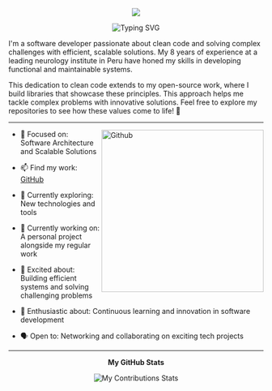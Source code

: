 
<p align="center">

<img src="https://github.com/user-attachments/assets/b736b9ac-9a5f-40ce-ab62-477f0235b20e" />
</p>


<p align="center">
  <img src="https://readme-typing-svg.demolab.com?font=Fira+Code&size=21&pause=1000&color=5C47F7&center=true&vCenter=true&width=435&height=25&lines=Full-Stack+Developer;Software+Architect;Open+Source+Contributor;Code+Quality+Specialist" alt="Typing SVG" />
</p>



I'm a software developer passionate about clean code and solving complex challenges with efficient, scalable solutions. My 8 years of experience at a leading neurology institute in Peru have honed my skills in developing functional and maintainable systems.

This dedication to clean code extends to my open-source work, where I build libraries that showcase these principles. This approach helps me tackle complex problems with innovative solutions. Feel free to explore my repositories to see how these values come to life! 🚀


<hr style="height: 0.05rem"/>  

<img  width="320px" align="right" alt="Github"  src="https://github.com/user-attachments/assets/b52a1bfa-15cf-4119-be0b-23d8c36887e9"/>


- 💬 Focused on: Software Architecture and Scalable Solutions

- 📫 Find my work: [GitHub](https://github.com/vaened?tab=repositories)

- 🌱 Currently exploring: New technologies and tools

- 🔧 Currently working on: A personal project alongside my regular work

- 🚀 Excited about: Building efficient systems and solving challenging problems

- 🌟 Enthusiastic about: Continuous learning and innovation in software development

- 🗣️ Open to: Networking and collaborating on exciting tech projects


<hr style="height: 0.05rem; clear: both;"/>  
<p align="center">
  <strong>My GitHub Stats</strong>
</p>
<p align="center">
  <img src="https://streak-stats.demolab.com?user=vaened&theme=dark&card_width=600&card_height=200&ring=5C47F7&fire=731EF7&currStreakLabel=5C47F7" alt="My Contributions Stats" />
</p>
